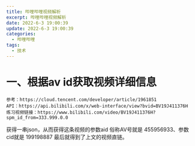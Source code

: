 ```yaml
---
title: 哔哩哔哩视频解析
excerpt: 哔哩哔哩视频解析
date: 2022-6-3 19:00:39
update: 2022-6-3 19:00:39
categories: 
  - 哔哩哔哩
tags:
  - 技术
---
```

# 一、根据av id获取视频详细信息
```
参考：https://cloud.tencent.com/developer/article/1961851
API：https://api.bilibili.com/x/web-interface/view?bvid=BV19J411376H
练习视频链接：https://www.bilibili.com/video/BV19J411376H?spm_id_from=333.999.0.0
```
获得一串json，从而获得这条视频的参数aid 俗称AV号就是 455956933、参数cid就是 199198887
最后就得到了上文的视频直链。


